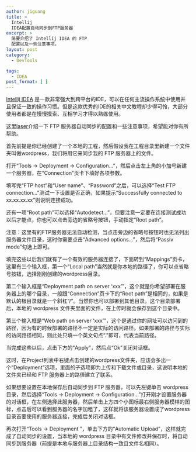 ```yaml
---
author: jiguang
title: >
  Intellij
  IDEA配置自动同步到FTP服务器
excerpt: >
  简要介绍了 Intellij IDEA 的 FTP
  配置以及一些注意事项。
layout: post
category:
  - DevTools

tags:
  - IDEA
post_format: [ ]
---
```

[Intellij IDEA][1] 是一款非常强大到跨平台的IDE，可以在任何主流操作系统中使用并且保证一致的操作习惯。但是这款优秀的IDE的相关中文教程却少得可怜，大部分使用者都是在慢慢摸索、互相学习才得以熟练使用。

这里[laser][2]介绍一下 FTP 服务器自动同步的配置和一些注意事项，希望能对你有所帮助。

首先前提是你已经创建了一个本地的工程，然后假设我在工程目录里新建一个文件夹叫做wordpress，我们将用它来同步我的 FTP 服务器上的文件。

打开“Tools -> Deployment -> Configuration…”，然后点击左上角的小加号新建一个服务器，在“Connection”页卡下填好各项参数。

填写完“FTP host”和“User name”、“Password”之后，可以选择“Test FTP connection…”测试一下设置是否正确，如果提示“Successfully connected to xx.xx.xx.xx”则说明连接成功。

还有一项“Root path”可以选择“Autodetect…”，但要注意一定要在连接测试成功以后才能点，你也可以点击旁边的省略号按钮，手动指定“Root path”。

注意：这里有的FTP服务器无法自动检测，当点击旁边的省略号按钮时也无法列出服务器文件目录，这时你需要点击“Advanced options…”，然后将“Passiv mode”勾选上即可。

填完这些以后我们就有了一个有效的服务器连接了，下面转到“Mappings”页卡，这里有三个输入框，第一个“Local path”当然就是你本地的路径了，你可以点省略号按钮，选择刚刚创建的wordpress目录。

第二个输入框是“Deployment path on server ‘xxx’”，这个就是你希望部署在服务器上的哪个目录，一般跟“Connection”页卡下的“Root path”是相同的，如果是默认的根目录就是一个斜杠“/”。当然你也可以部署到其他目录。这个目录部署后，本地的 wordpress 文件夹里面的文件，在上传时就会保存到这个目录中。

第三个输入框是“Web path on server ‘xxx’”，这个是通过你的网址可以访问到的路径，因为有的时候部署的路径不一定是实际的访问路径。如果部署的路径与实际的访问路径相同，则此处只填一个英文句点“.”即可，代表当前路径。

当完成这些以后，点击下方的“Apply”，然后点“Ok”关闭对话框。

这时，在Project列表中右键点击创建的wordpress文件夹，应该会多出一个“Deployment”选项，里面的子选项即为上传和下载文件或目录，这说明本地的文件夹已经和 FTP 服务器上的路径建立了联系。

如果想要设置在本地保存后自动同步到 FTP 服务器，可以先左键单击 wordpress 目录，然后选择“Tools -> Deployment -> Configuration…”打开刚才设置服务器的对话框，在左侧选择此服务器，然后单击上方四个小图标最右侧服务器模样的图标，点击后可以看到服务器的名字加粗了，这样就将该服务器设置成了wordpress目录首要使用的服务器连接，完成后关闭对话框。

再次打开“Tools -> Deployment ”，单击下方的“Automatic Upload”，这样就完成了自动同步的设置，当本地的 wordpress 目录中有文件修改并保存时，将自动同步到服务器（前提是本地与服务器上目录结构一致且文件名相同）。

 [1]: http://www.jetbrains.com/idea/
 [2]: http://jiguang.github.com "姬光"